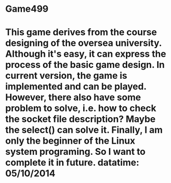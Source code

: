 Game499
=======================================================================================================
This game derives from the course designing of the oversea university.
Although it's easy, it can express the process of the basic game design.
In current version, the game is implemented and can be played.
However, there also have some problem to solve, i.e. how to check the socket file description?
Maybe the select() can solve it.
Finally, I am only the beginner of the Linux system programing.
So I want to complete it in future.
datatime: 05/10/2014
=======================================================================================================
